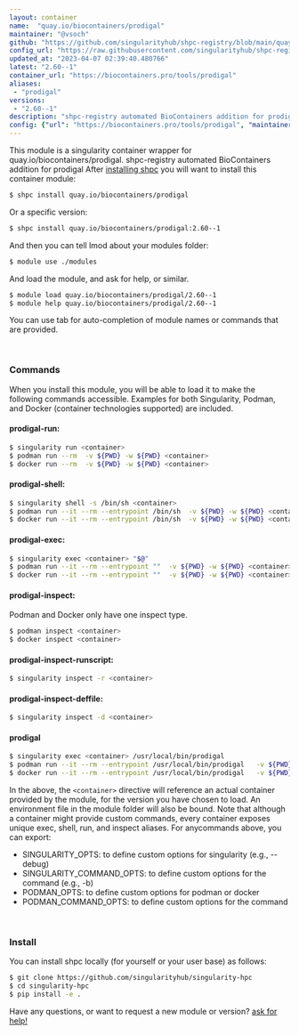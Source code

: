 ```yaml
---
layout: container
name:  "quay.io/biocontainers/prodigal"
maintainer: "@vsoch"
github: "https://github.com/singularityhub/shpc-registry/blob/main/quay.io/biocontainers/prodigal/container.yaml"
config_url: "https://raw.githubusercontent.com/singularityhub/shpc-registry/main/quay.io/biocontainers/prodigal/container.yaml"
updated_at: "2023-04-07 02:39:40.480766"
latest: "2.60--1"
container_url: "https://biocontainers.pro/tools/prodigal"
aliases:
 - "prodigal"
versions:
 - "2.60--1"
description: "shpc-registry automated BioContainers addition for prodigal"
config: {"url": "https://biocontainers.pro/tools/prodigal", "maintainer": "@vsoch", "description": "shpc-registry automated BioContainers addition for prodigal", "latest": {"2.60--1": "sha256:7a5993ac64925613deda1b927219d5569fcdee9535f868067800a923485b489b"}, "tags": {"2.60--1": "sha256:7a5993ac64925613deda1b927219d5569fcdee9535f868067800a923485b489b"}, "docker": "quay.io/biocontainers/prodigal", "aliases": {"prodigal": "/usr/local/bin/prodigal"}}
---
```


This module is a singularity container wrapper for quay.io/biocontainers/prodigal.
shpc-registry automated BioContainers addition for prodigal
After [installing shpc](#install) you will want to install this container module:


```bash
$ shpc install quay.io/biocontainers/prodigal
```

Or a specific version:

```bash
$ shpc install quay.io/biocontainers/prodigal:2.60--1
```

And then you can tell lmod about your modules folder:

```bash
$ module use ./modules
```

And load the module, and ask for help, or similar.

```bash
$ module load quay.io/biocontainers/prodigal/2.60--1
$ module help quay.io/biocontainers/prodigal/2.60--1
```

You can use tab for auto-completion of module names or commands that are provided.

<br>

### Commands

When you install this module, you will be able to load it to make the following commands accessible.
Examples for both Singularity, Podman, and Docker (container technologies supported) are included.

#### prodigal-run:

```bash
$ singularity run <container>
$ podman run --rm  -v ${PWD} -w ${PWD} <container>
$ docker run --rm  -v ${PWD} -w ${PWD} <container>
```

#### prodigal-shell:

```bash
$ singularity shell -s /bin/sh <container>
$ podman run --it --rm --entrypoint /bin/sh  -v ${PWD} -w ${PWD} <container>
$ docker run --it --rm --entrypoint /bin/sh  -v ${PWD} -w ${PWD} <container>
```

#### prodigal-exec:

```bash
$ singularity exec <container> "$@"
$ podman run --it --rm --entrypoint ""  -v ${PWD} -w ${PWD} <container> "$@"
$ docker run --it --rm --entrypoint ""  -v ${PWD} -w ${PWD} <container> "$@"
```

#### prodigal-inspect:

Podman and Docker only have one inspect type.

```bash
$ podman inspect <container>
$ docker inspect <container>
```

#### prodigal-inspect-runscript:

```bash
$ singularity inspect -r <container>
```

#### prodigal-inspect-deffile:

```bash
$ singularity inspect -d <container>
```


#### prodigal

```bash
$ singularity exec <container> /usr/local/bin/prodigal
$ podman run --it --rm --entrypoint /usr/local/bin/prodigal   -v ${PWD} -w ${PWD} <container> -c " $@"
$ docker run --it --rm --entrypoint /usr/local/bin/prodigal   -v ${PWD} -w ${PWD} <container> -c " $@"
```



In the above, the `<container>` directive will reference an actual container provided
by the module, for the version you have chosen to load. An environment file in the
module folder will also be bound. Note that although a container
might provide custom commands, every container exposes unique exec, shell, run, and
inspect aliases. For anycommands above, you can export:

 - SINGULARITY_OPTS: to define custom options for singularity (e.g., --debug)
 - SINGULARITY_COMMAND_OPTS: to define custom options for the command (e.g., -b)
 - PODMAN_OPTS: to define custom options for podman or docker
 - PODMAN_COMMAND_OPTS: to define custom options for the command

<br>

### Install

You can install shpc locally (for yourself or your user base) as follows:

```bash
$ git clone https://github.com/singularityhub/singularity-hpc
$ cd singularity-hpc
$ pip install -e .
```

Have any questions, or want to request a new module or version? [ask for help!](https://github.com/singularityhub/singularity-hpc/issues)